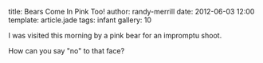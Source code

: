 title: Bears Come In Pink Too!
author: randy-merrill
date: 2012-06-03 12:00
template: article.jade
tags: infant
gallery: 10

I was visited this morning by a pink bear for an impromptu shoot. 

How can you say "no" to that face?
